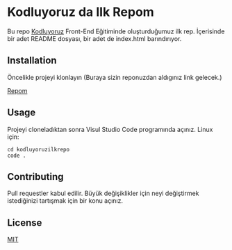 # Kodluyoruz da Ilk Repom
Bu repo [Kodluyoruz](https://app.patika.dev/paths/baslangic-seviye-frontend-web-development-patikasi) Front-End Eğitiminde oluşturduğumuz ilk rep. İçerisinde bir adet README dosyası, bir adet de index.html barındırıyor.

## Installation

Öncelikle projeyi klonlayın (Buraya  sizin reponuzdan aldıgınız link gelecek.)

[Repom](https://github.com/erknmckr1/kodluyoruzilkrepo/blob/main/README.md)

## Usage

Projeyi cloneladıktan sonra Visul Studio Code programında açınız.
Linux için:
```
cd kodluyoruzilkrepo
code .
```
## Contributing
Pull requestler kabul edilir. Büyük değişiklikler için neyi değiştirmek istediğinizi tartışmak için bir konu açınız.
## License
[MIT](https://choosealicense.com/licenses/mit/)